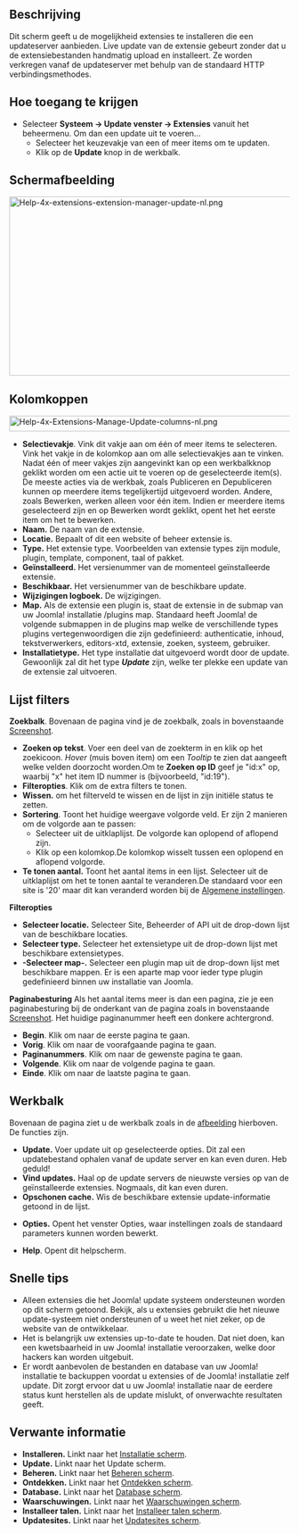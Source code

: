 <!-- Filename: Help4.x:Extensions:_Update / Display title: Extensies: Update -->

## Beschrijving

Dit scherm geeft u de mogelijkheid extensies te installeren die een
updateserver aanbieden. Live update van de extensie gebeurt zonder dat u
de extensiebestanden handmatig upload en installeert. Ze worden
verkregen vanaf de updateserver met behulp van de standaard HTTP
verbindingsmethodes.

## Hoe toegang te krijgen

- Selecteer **Systeem **→** Update venster **→** Extensies** vanuit het
  beheermenu. Om dan een update uit te voeren...
  - Selecteer het keuzevakje van een of meer items om te updaten.
  - Klik op de **Update** knop in de werkbalk.

## Schermafbeelding

<img
src="https://docs.joomla.org/images/thumb/3/3b/Help-4x-extensions-extension-manager-update-nl.png/800px-Help-4x-extensions-extension-manager-update-nl.png"
decoding="async"
srcset="https://docs.joomla.org/images/3/3b/Help-4x-extensions-extension-manager-update-nl.png 1.5x"
data-file-width="1120" data-file-height="449" width="800" height="321"
alt="Help-4x-extensions-extension-manager-update-nl.png" />

## Kolomkoppen

<img
src="https://docs.joomla.org/images/thumb/a/a4/Help-4x-Extensions-Manage-Update-columns-nl.png/680px-Help-4x-Extensions-Manage-Update-columns-nl.png.jpeg"
decoding="async"
srcset="https://docs.joomla.org/images/a/a4/Help-4x-Extensions-Manage-Update-columns-nl.png 1.5x"
data-file-width="905" data-file-height="37" width="680" height="28"
alt="Help-4x-Extensions-Manage-Update-columns-nl.png" />

- **Selectievakje**. Vink dit vakje aan om één of meer items te
  selecteren. Vink het vakje in de kolomkop aan om alle selectievakjes
  aan te vinken. Nadat één of meer vakjes zijn aangevinkt kan op een
  werkbalkknop geklikt worden om een actie uit te voeren op de
  geselecteerde item(s). De meeste acties via de werkbak, zoals
  Publiceren en Depubliceren kunnen op meerdere items tegelijkertijd
  uitgevoerd worden. Andere, zoals Bewerken, werken alleen voor één
  item. Indien er meerdere items geselecteerd zijn en op Bewerken wordt
  geklikt, opent het het eerste item om het te bewerken.
- **Naam.** De naam van de extensie.
- **Locatie.** Bepaalt of dit een website of beheer extensie is.
- **Type.** Het extensie type. Voorbeelden van extensie types zijn
  module, plugin, template, component, taal of pakket.
- **Geïnstalleerd.** Het versienummer van de momenteel geïnstalleerde
  extensie.
- **Beschikbaar.** Het versienummer van de beschikbare update.
- **Wijzigingen logboek.** De wijzigingen.
- **Map.** Als de extensie een plugin is, staat de extensie in de submap
  van uw Joomla! installatie /plugins map. Standaard heeft Joomla! de
  volgende submappen in de plugins map welke de verschillende types
  plugins vertegenwoordigen die zijn gedefinieerd: authenticatie,
  inhoud, tekstverwerkers, editors-xtd, extensie, zoeken, systeem,
  gebruiker.
- **Installatietype.** Het type installatie dat uitgevoerd wordt door de
  update. Gewoonlijk zal dit het type ***Update*** zijn, welke ter
  plekke een update van de extensie zal uitvoeren.

## Lijst filters

**Zoekbalk**. Bovenaan de pagina vind je de zoekbalk, zoals in
bovenstaande [Screenshot](#screenshot).

- **Zoeken op tekst**. Voer een deel van de zoekterm in en klik op het
  zoekicoon. *Hover* (muis boven item) om een *Tooltip* te zien dat
  aangeeft welke velden doorzocht worden.Om te **Zoeken op ID** geef je
  "id:x" op, waarbij "x" het item ID nummer is (bijvoorbeeld, "id:19").
- **Filteropties**. Klik om de extra filters te tonen.
- **Wissen.** om het filterveld te wissen en de lijst in zijn initiële
  status te zetten.
- **Sortering**. Toont het huidige weergave volgorde veld. Er zijn 2
  manieren om de volgorde aan te passen:
  - Selecteer uit de uitklaplijst. De volgorde kan oplopend of aflopend
    zijn.
  - Klik op een kolomkop.De kolomkop wisselt tussen een oplopend en
    aflopend volgorde.
- **Te tonen aantal.** Toont het aantal items in een lijst. Selecteer
  uit de uitklaplijst om het te tonen aantal te veranderen.De standaard
  voor een site is '20' maar dit kan veranderd worden bij de [Algemene
  instellingen](https://docs.joomla.org/Help4.x:Site_Global_Configuration/nl#defaultlistlimit "Help4.x:Site Global Configuration/nl").

**Filteropties**

- **Selecteer locatie.** Selecteer Site, Beheerder of API uit de
  drop-down lijst van de beschikbare locaties.
- **Selecteer type.** Selecteer het extensietype uit de drop-down lijst
  met beschikbare extensietypes.
- **-Selecteer map-.** Selecteer een plugin map uit de drop-down lijst
  met beschikbare mappen. Er is een aparte map voor ieder type plugin
  gedefinieerd binnen uw installatie van Joomla.

**Paginabesturing** Als het aantal items meer is dan een pagina, zie je
een paginabesturing bij de onderkant van de pagina zoals in bovenstaande
[Screenshot](#screenshot). Het huidige paginanummer heeft een donkere
achtergrond.

- **Begin**. Klik om naar de eerste pagina te gaan.
- **Vorig**. Klik om naar de voorafgaande pagina te gaan.
- **Paginanummers**. Klik om naar de gewenste pagina te gaan.
- **Volgende**. Klik om naar de volgende pagina te gaan.
- **Einde**. Klik om naar de laatste pagina te gaan.

## Werkbalk

Bovenaan de pagina ziet u de werkbalk zoals in de
[afbeelding](#Schermafbeelding) hierboven. De functies zijn.

- **Update.** Voer update uit op geselecteerde opties. Dit zal een
  updatebestand ophalen vanaf de update server en kan even duren. Heb
  geduld!
- **Vind updates.** Haal op de update servers de nieuwste versies op van
  de geïnstalleerde extensies. Nogmaals, dit kan even duren.
- **Opschonen cache.** Wis de beschikbare extensie update-informatie
  getoond in de lijst.

<!-- -->

- **Opties.** Opent het venster Opties, waar instellingen zoals de
  standaard parameters kunnen worden bewerkt.

<!-- -->

- **Help**. Opent dit helpscherm.

## Snelle tips

- Alleen extensies die het Joomla! update systeem ondersteunen worden op
  dit scherm getoond. Bekijk, als u extensies gebruikt die het nieuwe
  update-systeem niet ondersteunen of u weet het niet zeker, op de
  website van de ontwikkelaar.
- Het is belangrijk uw extensies up-to-date te houden. Dat niet doen,
  kan een kwetsbaarheid in uw Joomla! installatie veroorzaken, welke
  door hackers kan worden uitgebuit.
- Er wordt aanbevolen de bestanden en database van uw Joomla!
  installatie te backuppen voordat u extensies of de Joomla! installatie
  zelf update. Dit zorgt ervoor dat u uw Joomla! installatie naar de
  eerdere status kunt herstellen als de update mislukt, of onverwachte
  resultaten geeft.

## Verwante informatie

- **Installeren.** Linkt naar het [Installatie
  scherm](https://docs.joomla.org/Help4.x:Extensions:_Install/nl "Help4.x:Extensions: Install/nl").
- **Update.** Linkt naar het <span class="mw-selflink selflink">Update
  scherm</span>.
- **Beheren.** Linkt naar het [Beheren
  scherm](https://docs.joomla.org/Help4.x:Extensions:_Manage/nl "Help4.x:Extensions: Manage/nl").
- **Ontdekken.** Linkt naar het [Ontdekken
  scherm](https://docs.joomla.org/Help4.x:Extensions:_Discover/nl "Help4.x:Extensions: Discover/nl").
- **Database.** Linkt naar het [Database
  scherm](https://docs.joomla.org/Help4.x:Information:_Database/nl "Help4.x:Information: Database/nl").
- **Waarschuwingen.** Linkt naar het [Waarschuwingen
  scherm](https://docs.joomla.org/Help4.x:Information:_Warnings/nl "Help4.x:Information: Warnings/nl").
- **Installeer talen.** Linkt naar het [Installeer talen
  scherm](https://docs.joomla.org/Help4.x:Extensions_Extension_Manager_Languages/nl "Help4.x:Extensions Extension Manager Languages/nl").
- **Updatesites.** Linkt naar het <a
  href="https://docs.joomla.org/index.php?title=Help4.x:Extensions_Extension_Manager_Update_Sites/nl&amp;action=edit&amp;redlink=1"
  class="new"
  title="Help4.x:Extensions Extension Manager Update Sites/nl (page does not exist)">Updatesites
  scherm</a>.
